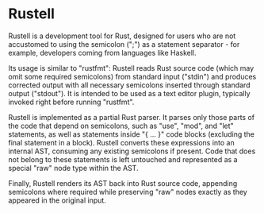 # Rustell

Rustell is a development tool for Rust, designed for users who are not accustomed to using the semicolon (";") as a statement separator - for example, developers coming from languages like Haskell.

Its usage is similar to "rustfmt": Rustell reads Rust source code (which may omit some required semicolons) from standard input ("stdin") and produces corrected output with all necessary semicolons inserted through standard output ("stdout"). It is intended to be used as a text editor plugin, typically invoked right before running "rustfmt".

Rustell is implemented as a partial Rust parser. It parses only those parts of the code that depend on semicolons, such as "use", "mod", and "let" statements, as well as statements inside "{ ... }" code blocks (excluding the final statement in a block). Rustell converts these expressions into an internal AST, consuming any existing semicolons if present. Code that does not belong to these statements is left untouched and represented as a special "raw" node type within the AST.

Finally, Rustell renders its AST back into Rust source code, appending semicolons where required while preserving "raw" nodes exactly as they appeared in the original input.
